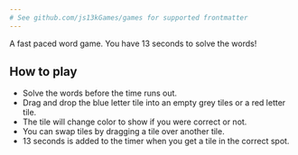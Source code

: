 ```yaml
---
# See github.com/js13kGames/games for supported frontmatter
---
```

A fast paced word game. You have 13 seconds to solve the words!

## How to play
- Solve the words before the time runs out.
- Drag and drop the blue letter tile into an empty grey tiles or a red letter tile.
- The tile will change color to show if you were correct or not.
- You can swap tiles by dragging a tile over another tile.
- 13 seconds is added to the timer when you get a tile in the correct spot.

